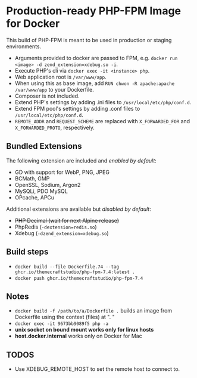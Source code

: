 # Production-ready PHP-FPM Image for Docker

This build of PHP-FPM is meant to be used in production or staging environments.

- Arguments provided to docker are passed to FPM, e.g. `docker run <image> -d zend_extension=xdebug.so -i`.
- Execute PHP's cli via `docker exec -it <instance> php`.
- Web application root is `/var/www/app`.
- When using this as base image, add `RUN chwon -R apache:apache /var/www/app` to your Dockerfile.
- Composer is not included.
- Extend PHP's settings by adding .ini files to `/usr/local/etc/php/conf.d`.
- Extend FPM pool's settings by adding .conf files to `/usr/local/etc/php/conf.d`.
- `REMOTE_ADDR` and `REQUEST_SCHEME` are replaced with `X_FORWARDED_FOR` and `X_FORWARDED_PROTO`, respectively.

## Bundled Extensions

The following extension are included and *enabled by default*:

- GD with support for WebP, PNG, JPEG
- BCMath, GMP
- OpenSSL, Sodium, Argon2
- MySQLi, PDO MySQL
- OPcache, APCu

Additional extensions are available but *disabled by default*:

- ~~PHP Decimal (wait for next Alpine release)~~
- PhpRedis (`-dextension=redis.so`)
- Xdebug (`-dzend_extension=xdebug.so`)

## Build steps

- `docker build --file Dockerfile.74 --tag ghcr.io/themecraftstudio/php-fpm-7.4:latest .`
- `docker push ghcr.io/themecraftstudio/php-fpm-7.4`

## Notes

- `docker build -f /path/to/a/Dockerfile .` builds an image from Dockerfile using the context (files) at ". "
- `docker exec -it 9673bb9089f5 php -a`
- **unix socket on bound mount works only for linux hosts**
- **host.docker.internal** works only on Docker for Mac

## TODOS

- Use XDEBUG_REMOTE_HOST to set the remote host to connect to.
